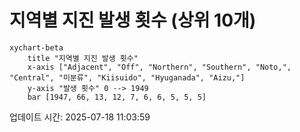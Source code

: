 # 지역별 지진 발생 횟수 (상위 10개)

```mermaid
xychart-beta
    title "지역별 지진 발생 횟수"
    x-axis ["Adjacent", "Off", "Northern", "Southern", "Noto,", "Central", "미분류", "Kiisuido", "Hyuganada", "Aizu,"]
    y-axis "발생 횟수" 0 --> 1949
    bar [1947, 66, 13, 12, 7, 6, 6, 5, 5, 5]
```

업데이트 시간: 2025-07-18 11:03:59
